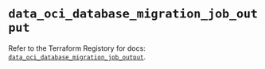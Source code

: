 # `data_oci_database_migration_job_output`

Refer to the Terraform Registory for docs: [`data_oci_database_migration_job_output`](https://registry.terraform.io/providers/oracle/oci/6.18.0/docs/data-sources/database_migration_job_output).
